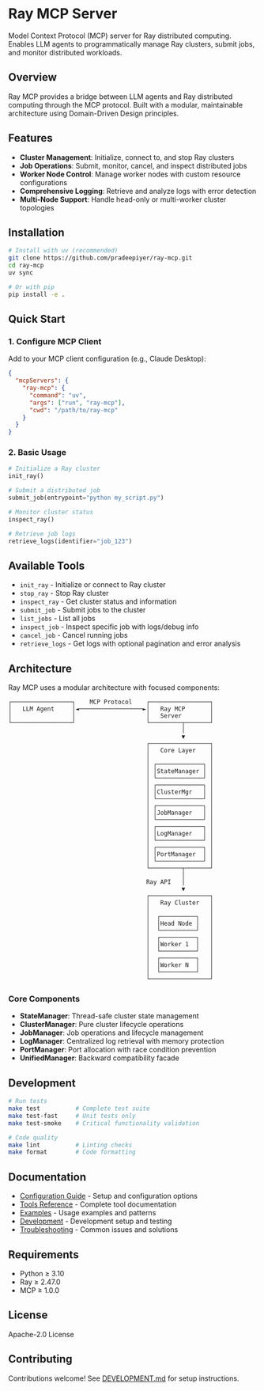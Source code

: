 # Ray MCP Server

Model Context Protocol (MCP) server for Ray distributed computing. Enables LLM agents to programmatically manage Ray clusters, submit jobs, and monitor distributed workloads.

## Overview

Ray MCP provides a bridge between LLM agents and Ray distributed computing through the MCP protocol. Built with a modular, maintainable architecture using Domain-Driven Design principles.

## Features

- **Cluster Management**: Initialize, connect to, and stop Ray clusters
- **Job Operations**: Submit, monitor, cancel, and inspect distributed jobs
- **Worker Node Control**: Manage worker nodes with custom resource configurations
- **Comprehensive Logging**: Retrieve and analyze logs with error detection
- **Multi-Node Support**: Handle head-only or multi-worker cluster topologies

## Installation

```bash
# Install with uv (recommended)
git clone https://github.com/pradeepiyer/ray-mcp.git
cd ray-mcp
uv sync

# Or with pip
pip install -e .
```

## Quick Start

### 1. Configure MCP Client

Add to your MCP client configuration (e.g., Claude Desktop):

```json
{
  "mcpServers": {
    "ray-mcp": {
      "command": "uv",
      "args": ["run", "ray-mcp"],
      "cwd": "/path/to/ray-mcp"
    }
  }
}
```

### 2. Basic Usage

```python
# Initialize a Ray cluster
init_ray()

# Submit a distributed job
submit_job(entrypoint="python my_script.py")

# Monitor cluster status
inspect_ray()

# Retrieve job logs
retrieve_logs(identifier="job_123")
```

## Available Tools

- `init_ray` - Initialize or connect to Ray cluster
- `stop_ray` - Stop Ray cluster
- `inspect_ray` - Get cluster status and information
- `submit_job` - Submit jobs to the cluster
- `list_jobs` - List all jobs
- `inspect_job` - Inspect specific job with logs/debug info
- `cancel_job` - Cancel running jobs
- `retrieve_logs` - Get logs with optional pagination and error analysis

## Architecture

Ray MCP uses a modular architecture with focused components:

```
┌─────────────────┐    MCP Protocol    ┌─────────────────┐
│   LLM Agent     │◄──────────────────►│   Ray MCP       │
│                 │                    │   Server        │
└─────────────────┘                    └─────────┬───────┘
                                                 │
                                                 ▼
                                       ┌─────────────────┐
                                       │   Core Layer    │
                                       │                 │
                                       │ ┌─────────────┐ │
                                       │ │StateManager │ │
                                       │ └─────────────┘ │
                                       │ ┌─────────────┐ │
                                       │ │ClusterMgr   │ │
                                       │ └─────────────┘ │
                                       │ ┌─────────────┐ │
                                       │ │JobManager   │ │
                                       │ └─────────────┘ │
                                       │ ┌─────────────┐ │
                                       │ │LogManager   │ │
                                       │ └─────────────┘ │
                                       │ ┌─────────────┐ │
                                       │ │PortManager  │ │
                                       │ └─────────────┘ │
                                       └─────────┬───────┘
                                                 │
                                       Ray API   │
                                                 ▼
                                       ┌─────────────────┐
                                       │   Ray Cluster   │
                                       │                 │
                                       │  ┌──────────┐   │
                                       │  │Head Node │   │
                                       │  └──────────┘   │
                                       │  ┌──────────┐   │
                                       │  │Worker 1  │   │
                                       │  └──────────┘   │
                                       │  ┌──────────┐   │
                                       │  │Worker N  │   │
                                       │  └──────────┘   │
                                       └─────────────────┘
```

### Core Components

- **StateManager**: Thread-safe cluster state management
- **ClusterManager**: Pure cluster lifecycle operations
- **JobManager**: Job operations and lifecycle management
- **LogManager**: Centralized log retrieval with memory protection
- **PortManager**: Port allocation with race condition prevention
- **UnifiedManager**: Backward compatibility facade

## Development

```bash
# Run tests
make test          # Complete test suite
make test-fast     # Unit tests only
make test-smoke    # Critical functionality validation

# Code quality
make lint          # Linting checks
make format        # Code formatting
```

## Documentation

- [Configuration Guide](docs/CONFIGURATION.md) - Setup and configuration options
- [Tools Reference](docs/TOOLS.md) - Complete tool documentation
- [Examples](docs/EXAMPLES.md) - Usage examples and patterns
- [Development](docs/DEVELOPMENT.md) - Development setup and testing
- [Troubleshooting](docs/TROUBLESHOOTING.md) - Common issues and solutions

## Requirements

- Python ≥ 3.10
- Ray ≥ 2.47.0
- MCP ≥ 1.0.0

## License

Apache-2.0 License

## Contributing

Contributions welcome! See [DEVELOPMENT.md](docs/DEVELOPMENT.md) for setup instructions. 